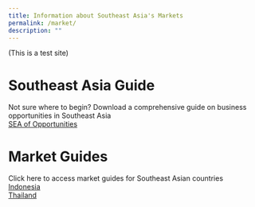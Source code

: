 ```yaml
---
title: Information about Southeast Asia's Markets
permalink: /market/
description: ""
---
```

(This is a test site)
# Southeast Asia Guide
Not sure where to begin? Download a comprehensive guide on business opportunities in Southeast Asia 
<br>[SEA of Opportunities](https://www.edb.gov.sg/en/setting-up-in-singapore/business-guides/a-sea-of-opportunities-understanding-southeast-asia.html)
# Market Guides
Click here to access market guides for Southeast Asian countries
<br>
[Indonesia](https://www.enterprisesg.gov.sg/overseas-markets/asia-pacific/indonesia/doing-business-in-indonesia/market-guide)
<br>
[Thailand](https://www.enterprisesg.gov.sg/overseas-markets/asia-pacific/thailand/doing-business-in-thailand/market-guide)